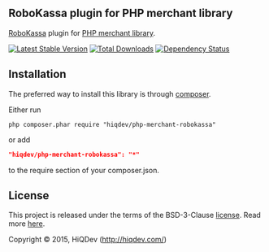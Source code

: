RoboKassa plugin for PHP merchant library
-----------------------------------------

[RoboKassa](http://robokassa.ru/) plugin for [PHP merchant library](https://github.com/hiqdev/php-merchant).

[![Latest Stable Version](https://poser.pugx.org/hiqdev/php-merchant-robokassa/v/stable.png)](https://packagist.org/packages/hiqdev/php-merchant-robokassa)
[![Total Downloads](https://poser.pugx.org/hiqdev/php-merchant-robokassa/downloads.png)](https://packagist.org/packages/hiqdev/php-merchant-robokassa)
[![Dependency Status](https://www.versioneye.com/php/hiqdev:php-merchant-robokassa/dev-master/badge.svg)](https://www.versioneye.com/php/hiqdev:php-merchant-robokassa/dev-master)

## Installation

The preferred way to install this library is through [composer](http://getcomposer.org/download/).

Either run

```
php composer.phar require "hiqdev/php-merchant-robokassa"
```

or add

```json
"hiqdev/php-merchant-robokassa": "*"
```

to the require section of your composer.json.

## License

This project is released under the terms of the BSD-3-Clause [license](https://github.com/hiqdev/hidev/blob/master/LICENSE).
Read more [here](http://choosealicense.com/licenses/bsd-3-clause).

Copyright © 2015, HiQDev (http://hiqdev.com/)
